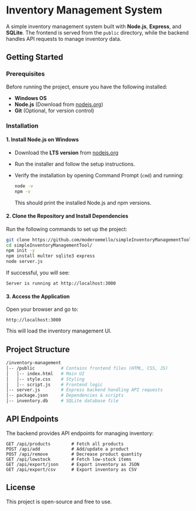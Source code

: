 # Inventory Management System

A simple inventory management system built with **Node.js**, **Express**, and **SQLite**. The frontend is served from the `public` directory, while the backend handles API requests to manage inventory data.

## Getting Started

### Prerequisites

Before running the project, ensure you have the following installed:

- **Windows OS**
- **Node.js** (Download from [nodejs.org](https://nodejs.org))
- **Git** (Optional, for version control)

### Installation

#### 1. Install Node.js on Windows

- Download the **LTS version** from [nodejs.org](https://nodejs.org)
- Run the installer and follow the setup instructions.
- Verify the installation by opening Command Prompt (`cmd`) and running:

  ```sh
  node -v
  npm -v
  ```

  This should print the installed Node.js and npm versions.

#### 2. Clone the Repository and Install Dependencies

Run the following commands to set up the project:

```sh
git clone https://github.com/moderoemello/simpleInventoryManagementTool.git
cd simpleInventoryManagementTool/
npm init -y
npm install multer sqlite3 express
node server.js
```

If successful, you will see:

```arduino
Server is running at http://localhost:3000
```

#### 3. Access the Application

Open your browser and go to:

```arduino
http://localhost:3000
```

This will load the inventory management UI.

## Project Structure

```bash
/inventory-management
│-- /public          # Contains frontend files (HTML, CSS, JS)
│   │-- index.html   # Main UI
│   │-- style.css    # Styling
│   │-- script.js    # Frontend logic
│-- server.js        # Express backend handling API requests
│-- package.json     # Dependencies & scripts
│-- inventory.db     # SQLite database file
```

## API Endpoints

The backend provides API endpoints for managing inventory:

```http
GET /api/products        # Fetch all products
POST /api/add            # Add/update a product
POST /api/remove         # Decrease product quantity
GET /api/lowstock        # Fetch low-stock items
GET /api/export/json     # Export inventory as JSON
GET /api/export/csv      # Export inventory as CSV
```
## License

This project is open-source and free to use.
